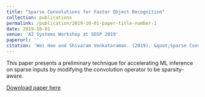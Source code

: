 ```yaml
---
title: "Sparse Convolutions for Faster Object Recognition"
collection: publications
permalink: /publication/2019-10-01-paper-title-number-1
date: 2019-10-01
venue: 'AI Systems Workshop at SOSP 2019'
paperurl: ''
citation: 'Wei Hao and Shivaram Venkataraman. (2019). &quot;Sparse Convolutions for Faster Object Recognition&quot; <i>AI Systems Workshop at SOSP 2019</i>.'
---
```

This paper presents a preliminary technique for accelerating ML inference on sparse inputs by modifying the convolution operator to be sparsity-aware.

[Download paper here](http://learningsys.org/sosp19/assets/papers/21_CameraReadySubmission_sparse_conv_aisys19_final.pdf)
